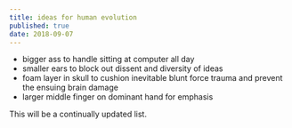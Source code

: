 ```yaml
---
title: ideas for human evolution
published: true
date: 2018-09-07
---
```


- bigger ass to handle sitting at computer all day
- smaller ears to block out dissent and diversity of ideas
- foam layer in skull to cushion inevitable blunt force trauma and prevent the ensuing brain damage
- larger middle finger on dominant hand for emphasis

This will be a continually updated list.
